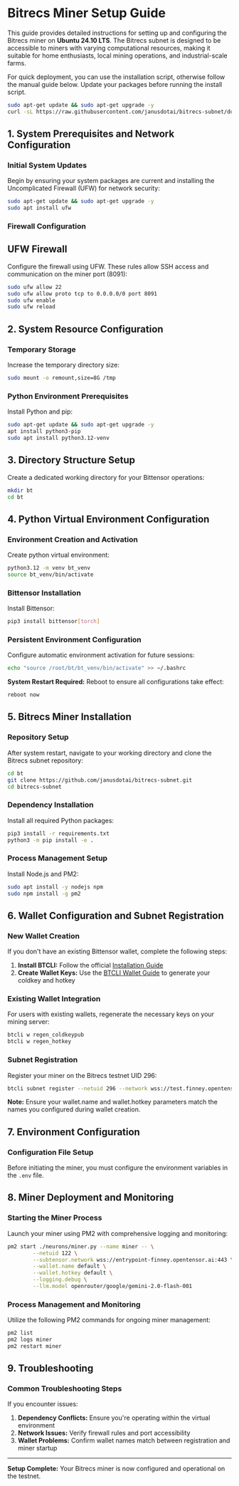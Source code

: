 # Bitrecs Miner Setup Guide

This guide provides detailed instructions for setting up and configuring the Bitrecs miner on **Ubuntu 24.10 LTS**. The Bitrecs subnet is designed to be accessible to miners with varying computational resources, making it suitable for home enthusiasts, local mining operations, and industrial-scale farms.

For quick deployment, you can use the installation script, otherwise follow the manual guide below. Update your packages before running the install script. 
```bash
sudo apt-get update && sudo apt-get upgrade -y
curl -sL https://raw.githubusercontent.com/janusdotai/bitrecs-subnet/docs/scripts/install_miner.sh | bash
```

## 1. System Prerequisites and Network Configuration

### Initial System Updates
Begin by ensuring your system packages are current and installing the Uncomplicated Firewall (UFW) for network security:

```bash
sudo apt-get update && sudo apt-get upgrade -y
sudo apt install ufw
```

### Firewall Configuration
## UFW Firewall
Configure the firewall using UFW. These rules allow SSH access and communication on the miner port (8091):

```bash
sudo ufw allow 22
sudo ufw allow proto tcp to 0.0.0.0/0 port 8091
sudo ufw enable
sudo ufw reload
```

## 2. System Resource Configuration

### Temporary Storage
Increase the temporary directory size:

```bash
sudo mount -o remount,size=8G /tmp
```

### Python Environment Prerequisites
Install Python and pip:

```bash
sudo apt-get update && sudo apt-get upgrade -y
apt install python3-pip
sudo apt install python3.12-venv
```

## 3. Directory Structure Setup

Create a dedicated working directory for your Bittensor operations:

```bash
mkdir bt
cd bt
```

## 4. Python Virtual Environment Configuration

### Environment Creation and Activation
Create python virtual environment:

```bash
python3.12 -m venv bt_venv
source bt_venv/bin/activate
```

### Bittensor Installation
Install Bittensor:

```bash
pip3 install bittensor[torch]
```

### Persistent Environment Configuration
Configure automatic environment activation for future sessions:

```bash
echo "source /root/bt/bt_venv/bin/activate" >> ~/.bashrc
```

**System Restart Required:** Reboot to ensure all configurations take effect:
```bash
reboot now
```

## 5. Bitrecs Miner Installation

### Repository Setup
After system restart, navigate to your working directory and clone the Bitrecs subnet repository:

```bash
cd bt
git clone https://github.com/janusdotai/bitrecs-subnet.git
cd bitrecs-subnet
```

### Dependency Installation
Install all required Python packages:

```bash
pip3 install -r requirements.txt
python3 -m pip install -e .
```

### Process Management Setup
Install Node.js and PM2:

```bash
sudo apt install -y nodejs npm
sudo npm install -g pm2
```

## 6. Wallet Configuration and Subnet Registration

### New Wallet Creation
If you don't have an existing Bittensor wallet, complete the following steps:

1. **Install BTCLI:** Follow the official [Installation Guide](https://docs.bittensor.com/getting-started/install-btcli)
2. **Create Wallet Keys:** Use the [BTCLI Wallet Guide](https://docs.bittensor.com/btcli#btcli-wallet) to generate your coldkey and hotkey

### Existing Wallet Integration
For users with existing wallets, regenerate the necessary keys on your mining server:

```bash
btcli w regen_coldkeypub
btcli w regen_hotkey
```

### Subnet Registration
Register your miner on the Bitrecs testnet UID 296:

```bash
btcli subnet register --netuid 296 --network wss://test.finney.opentensor.ai:443 --wallet.name default --wallet.hotkey default
```

**Note:** Ensure your wallet.name and wallet.hotkey parameters match the names you configured during wallet creation.

## 7. Environment Configuration

### Configuration File Setup
Before initiating the miner, you must configure the environment variables in the `.env` file. 

## 8. Miner Deployment and Monitoring

### Starting the Miner Process
Launch your miner using PM2 with comprehensive logging and monitoring:

```bash
pm2 start ./neurons/miner.py --name miner -- \
        --netuid 122 \
        --subtensor.network wss://entrypoint-finney.opentensor.ai:443 \
        --wallet.name default \
        --wallet.hotkey default \
        --logging.debug \
        --llm.model openrouter/google/gemini-2.0-flash-001	
```

### Process Management and Monitoring
Utilize the following PM2 commands for ongoing miner management:

```bash
pm2 list
pm2 logs miner     
pm2 restart miner
```

## 9. Troubleshooting

### Common Troubleshooting Steps
If you encounter issues:

1. **Dependency Conflicts:** Ensure you're operating within the virtual environment
2. **Network Issues:** Verify firewall rules and port accessibility
3. **Wallet Problems:** Confirm wallet names match between registration and miner startup

---

**Setup Complete:** Your Bitrecs miner is now configured and operational on the testnet. 